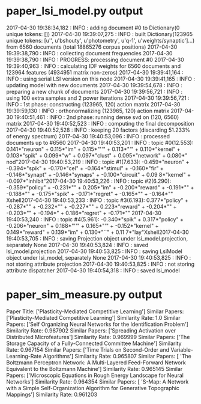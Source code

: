 # paper_lsi_model.py output

2017-04-30 19:38:34,182 : INFO : adding document #0 to Dictionary(0 unique tokens: [])
2017-04-30 19:39:07,275 : INFO : built Dictionary(123965 unique tokens: [u'', u'bshouty', u'photometry', u'q-1', u'weights/synaptic']...) from 6560 documents (total 18865276 corpus positions)
2017-04-30 19:39:38,790 : INFO : collecting document frequencies
2017-04-30 19:39:38,790 : INFO : PROGRESS: processing document #0
2017-04-30 19:39:40,963 : INFO : calculating IDF weights for 6560 documents and 123964 features (4934951 matrix non-zeros)
2017-04-30 19:39:41,164 : INFO : using serial LSI version on this node
2017-04-30 19:39:41,165 : INFO : updating model with new documents
2017-04-30 19:39:54,678 : INFO : preparing a new chunk of documents
2017-04-30 19:39:56,721 : INFO : using 100 extra samples and 2 power iterations
2017-04-30 19:39:56,721 : INFO : 1st phase: constructing (123965, 120) action matrix
2017-04-30 19:39:59,130 : INFO : orthonormalizing (123965, 120) action matrix
2017-04-30 19:40:51,461 : INFO : 2nd phase: running dense svd on (120, 6560) matrix
2017-04-30 19:40:52,523 : INFO : computing the final decomposition
2017-04-30 19:40:52,528 : INFO : keeping 20 factors (discarding 51.233% of energy spectrum)
2017-04-30 19:40:53,096 : INFO : processed documents up to #6560
2017-04-30 19:40:53,201 : INFO : topic #0(12.553): 0.141*"neuron" + 0.115*"im" + 0.115*"''" + 0.113*"'" + 0.110*"kernel" + 0.103*"spik" + 0.099*"w" + 0.097*"clust" + 0.095*"network" + 0.080*"
nod"2017-04-30 19:40:53,219 : INFO : topic #1(7.633): -0.459*"neuron" + -0.394*"spik" + -0.170*"cel" + -0.164*"stimul" + -0.160*"fir" + -0.146*"synapt" + -0.146*"synaps" + -0.100*"circuit" + 0.09
8*"kernel" + -0.097*"inhibit"2017-04-30 19:40:53,226 : INFO : topic #2(6.290): -0.359*"policy" + -0.231*"" + 0.205*"im" + -0.200*"reward" + -0.191*"" + -0.188*"" + -0.175*"spik" + -0.171*"regret" + -0.165*"" + -0.164*""
Xshell2017-04-30 19:40:53,233 : INFO : topic #3(6.193): 0.377*"policy" + -0.287*"" + -0.232*"" + -0.227*"" + 0.223*"reward" + -0.204*"" + -0.203*"" + -0.194*" + 0.186*"regret" + -0.171*""
2017-04-30 19:40:53,240 : INFO : topic #4(5.961): -0.340*"spik" + 0.317*"policy" + -0.206*"neuron" + 0.188*"''" + 0.165*"'" + -0.152*"kernel" + 0.149*"reward" + 0.139*"im" + 0.130*"``" + 0.11
7*"lay"Xshell2017-04-30 19:40:53,705 : INFO : saving Projection object under lsi_model.projection, separately None
2017-04-30 19:40:53,824 : INFO : saved lsi_model.projection
2017-04-30 19:40:53,825 : INFO : saving LsiModel object under lsi_model, separately None
2017-04-30 19:40:53,825 : INFO : not storing attribute projection
2017-04-30 19:40:53,825 : INFO : not storing attribute dispatcher
2017-04-30 19:40:54,318 : INFO : saved lsi_model

# paper_sim_measure.py output

Paper Title:  ['Plasticity-Mediated Competitive Learning']
Similar Papers:  ['Plasticity-Mediated Competitive Learning']
Similarity Rate:  1.0
Similar Papers:  ['Self Organizing Neural Networks for the Identification Problem']
Similarity Rate:  0.987902
Similar Papers:  ['Spreading Activation over Distributed Microfeatures']
Similarity Rate:  0.969999
Similar Papers:  ['The Storage Capacity of a Fully-Connected Committee Machine']
Similarity Rate:  0.967154
Similar Papers:  ['Time Trials on Second-Order and Variable-Learning-Rate Algorithms']
Similarity Rate:  0.965807
Similar Papers:  [ 'The Boltzmann Perceptron Network: A Multi-Layered Feed-Forward Network Equivalent to the Boltzmann Machine']
Similarity Rate:  0.965145
Similar Papers:  ['Microscopic Equations in Rough Energy Landscape for Neural Networks']
Similarity Rate:  0.964354
Similar Papers:  [ 'S-Map: A Network with a Simple Self-Organization Algorithm for Generative Topographic Mappings']
Similarity Rate:  0.961203


